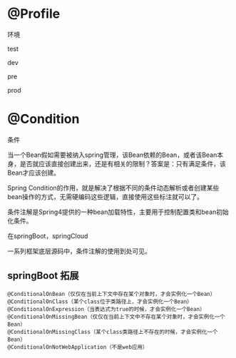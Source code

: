 # @Profile

环境

test

dev

pre

prod

# @Condition 

条件

当一个Bean假如需要被纳入spring管理，该Bean依赖的Bean，或者该Bean本身，是否就应该直接创建出来，还是有相关的限制？答案是：只有满足条件，该Bean才应该创建。

Spring Condition的作用，就是解决了根据不同的条件动态解析或者创建某些bean操作的方式，无需硬编码这些逻辑，直接使用这些标注就可以了。

条件注解是Spring4提供的一种bean加载特性，主要用于控制配置类和bean初始化条件。

在springBoot，springCloud

一系列框架底层源码中，条件注解的使用到处可见。

## springBoot 拓展

```
@ConditionalOnBean（仅仅在当前上下文中存在某个对象时，才会实例化一个Bean）
@ConditionalOnClass（某个class位于类路径上，才会实例化一个Bean）
@ConditionalOnExpression（当表达式为true的时候，才会实例化一个Bean）
@ConditionalOnMissingBean（仅仅在当前上下文中不存在某个对象时，才会实例化一个Bean）
@ConditionalOnMissingClass（某个class类路径上不存在的时候，才会实例化一个Bean）
@ConditionalOnNotWebApplication（不是web应用）
```